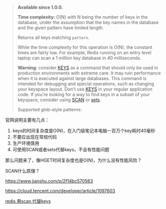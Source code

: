 > **Available since 1.0.0.**
>
> **Time complexity:** O(N) with N being the number of keys in the database, under the assumption that the key names in the database and the given pattern have limited length.
>
> Returns all keys matching `pattern`.
>
> While the time complexity for this operation is O(N), the constant times are fairly low. For example, Redis running on an entry level laptop can scan a 1 million key database in 40 milliseconds.
>
> **Warning**: consider [KEYS](https://redis.io/commands/keys) as a command that should only be used in production environments with extreme care. It may ruin performance when it is executed against large databases. This command is intended for debugging and special operations, such as changing your keyspace layout. Don't use [KEYS](https://redis.io/commands/keys) in your regular application code. If you're looking for a way to find keys in a subset of your keyspace, consider using [SCAN](https://redis.io/commands/scan) or [sets](https://redis.io/topics/data-types#sets).
>
> Supported glob-style patterns:

官网说明主要有几点：

1. keys的时间复杂度是O(N)，在入门级笔记本电脑一百万个key耗时40毫秒
2. 不要应出现在常规代码
3. 生产环境慎用
4. 可使用SCAN或者sets代替keys，不会有性能问题

那么问题来了，像HGET时间复杂度也是O(N)，为什么没有性能风险？

SCAN什么原理？



<https://www.jianshu.com/p/2f14bc570563>

<https://cloud.tencent.com/developer/article/1097603>

[redis 用scan 代替keys](https://blog.csdn.net/qq_27623337/article/details/53201202)

